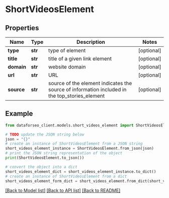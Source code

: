 # ShortVideosElement


## Properties

Name | Type | Description | Notes
------------ | ------------- | ------------- | -------------
**type** | **str** | type of element | [optional] 
**title** | **str** | title of a given link element | [optional] 
**domain** | **str** | website domain | [optional] 
**url** | **str** | URL | [optional] 
**source** | **str** | source of the element indicates the source of information included in the top_stories_element | [optional] 

## Example

```python
from dataforseo_client.models.short_videos_element import ShortVideosElement

# TODO update the JSON string below
json = "{}"
# create an instance of ShortVideosElement from a JSON string
short_videos_element_instance = ShortVideosElement.from_json(json)
# print the JSON string representation of the object
print(ShortVideosElement.to_json())

# convert the object into a dict
short_videos_element_dict = short_videos_element_instance.to_dict()
# create an instance of ShortVideosElement from a dict
short_videos_element_form_dict = short_videos_element.from_dict(short_videos_element_dict)
```
[[Back to Model list]](../README.md#documentation-for-models) [[Back to API list]](../README.md#documentation-for-api-endpoints) [[Back to README]](../README.md)


